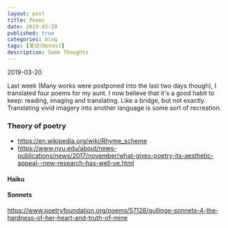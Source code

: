 ```yaml
---
layout: post
title: Poems
date: 2019-03-20
published: true
categories: blog
tags: [笔记(Notes)]
description: Some Thoughts
---
```


2019-03-20

Last week (Many works were postponed into the last two days though), I translated four poems for my aunt. 
I now believe that it's a good habit to keep: reading, imaging and translating.
Like a bridge, but not exactly. Translating vivid imagery into another language is some sort of recreation.

### Theory of poetry

- https://en.wikipedia.org/wiki/Rhyme_scheme
- https://www.nyu.edu/about/news-publications/news/2017/november/what-gives-poetry-its-aesthetic-appeal--new-research-has-well-ve.html

#### Haiku

#### Sonnets
https://www.poetryfoundation.org/poems/57128/gullinge-sonnets-4-the-hardness-of-her-heart-and-truth-of-mine
